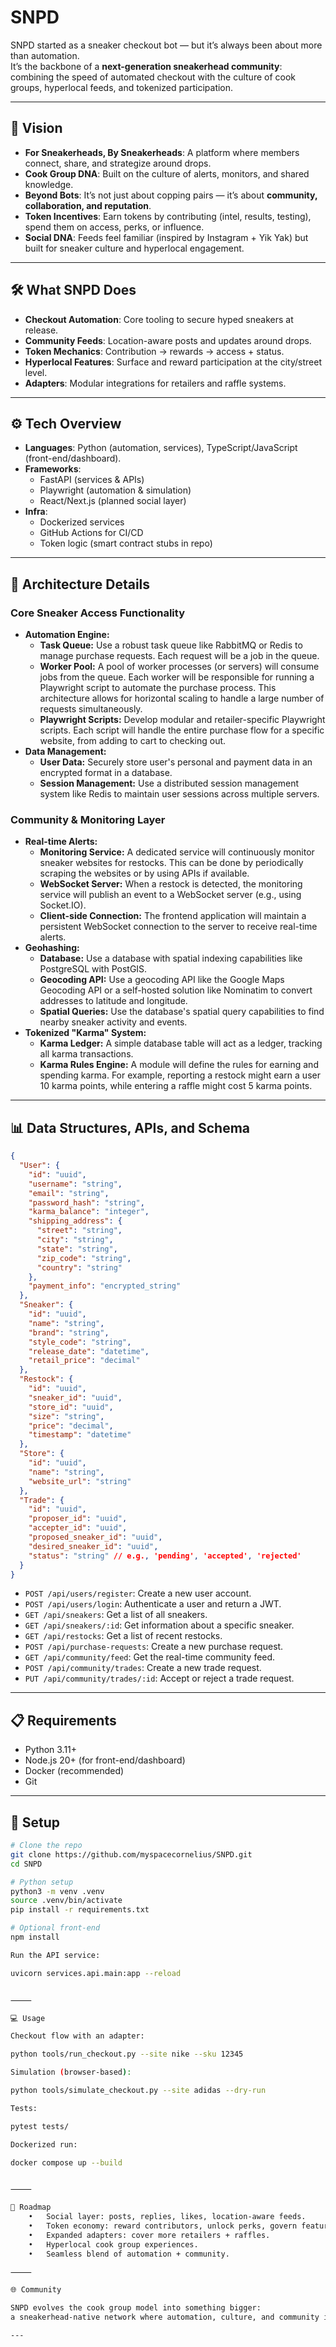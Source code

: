 # SNPD

SNPD started as a sneaker checkout bot — but it’s always been about more than automation.  
It’s the backbone of a **next-generation sneakerhead community**: combining the speed of automated checkout with the culture of cook groups, hyperlocal feeds, and tokenized participation.

---

## 🚀 Vision

- **For Sneakerheads, By Sneakerheads**: A platform where members connect, share, and strategize around drops.  
- **Cook Group DNA**: Built on the culture of alerts, monitors, and shared knowledge.  
- **Beyond Bots**: It’s not just about copping pairs — it’s about **community, collaboration, and reputation**.  
- **Token Incentives**: Earn tokens by contributing (intel, results, testing), spend them on access, perks, or influence.  
- **Social DNA**: Feeds feel familiar (inspired by Instagram + Yik Yak) but built for sneaker culture and hyperlocal engagement.  

---

## 🛠️ What SNPD Does

- **Checkout Automation**: Core tooling to secure hyped sneakers at release.  
- **Community Feeds**: Location-aware posts and updates around drops.  
- **Token Mechanics**: Contribution → rewards → access + status.  
- **Hyperlocal Features**: Surface and reward participation at the city/street level.  
- **Adapters**: Modular integrations for retailers and raffle systems.  

---

## ⚙️ Tech Overview

- **Languages**: Python (automation, services), TypeScript/JavaScript (front-end/dashboard).  
- **Frameworks**:  
  - FastAPI (services & APIs)  
  - Playwright (automation & simulation)  
  - React/Next.js (planned social layer)  
- **Infra**:  
  - Dockerized services  
  - GitHub Actions for CI/CD  
  - Token logic (smart contract stubs in repo)  

---

## 🧠 Architecture Details

### Core Sneaker Access Functionality

- **Automation Engine:**  
  - **Task Queue:** Use a robust task queue like RabbitMQ or Redis to manage purchase requests. Each request will be a job in the queue.  
  - **Worker Pool:** A pool of worker processes (or servers) will consume jobs from the queue. Each worker will be responsible for running a Playwright script to automate the purchase process. This architecture allows for horizontal scaling to handle a large number of requests simultaneously.  
  - **Playwright Scripts:** Develop modular and retailer-specific Playwright scripts. Each script will handle the entire purchase flow for a specific website, from adding to cart to checking out.  
- **Data Management:**  
  - **User Data:** Securely store user's personal and payment data in an encrypted format in a database.  
  - **Session Management:** Use a distributed session management system like Redis to maintain user sessions across multiple servers.  

### Community & Monitoring Layer

- **Real-time Alerts:**  
  - **Monitoring Service:** A dedicated service will continuously monitor sneaker websites for restocks. This can be done by periodically scraping the websites or by using APIs if available.  
  - **WebSocket Server:** When a restock is detected, the monitoring service will publish an event to a WebSocket server (e.g., using Socket.IO).  
  - **Client-side Connection:** The frontend application will maintain a persistent WebSocket connection to the server to receive real-time alerts.  
- **Geohashing:**  
  - **Database:** Use a database with spatial indexing capabilities like PostgreSQL with PostGIS.  
  - **Geocoding API:** Use a geocoding API like the Google Maps Geocoding API or a self-hosted solution like Nominatim to convert addresses to latitude and longitude.  
  - **Spatial Queries:** Use the database's spatial query capabilities to find nearby sneaker activity and events.  
- **Tokenized "Karma" System:**  
  - **Karma Ledger:** A simple database table will act as a ledger, tracking all karma transactions.  
  - **Karma Rules Engine:** A module will define the rules for earning and spending karma. For example, reporting a restock might earn a user 10 karma points, while entering a raffle might cost 5 karma points.  

---

## 📊 Data Structures, APIs, and Schema

```json
{
  "User": {
    "id": "uuid",
    "username": "string",
    "email": "string",
    "password_hash": "string",
    "karma_balance": "integer",
    "shipping_address": {
      "street": "string",
      "city": "string",
      "state": "string",
      "zip_code": "string",
      "country": "string"
    },
    "payment_info": "encrypted_string"
  },
  "Sneaker": {
    "id": "uuid",
    "name": "string",
    "brand": "string",
    "style_code": "string",
    "release_date": "datetime",
    "retail_price": "decimal"
  },
  "Restock": {
    "id": "uuid",
    "sneaker_id": "uuid",
    "store_id": "uuid",
    "size": "string",
    "price": "decimal",
    "timestamp": "datetime"
  },
  "Store": {
    "id": "uuid",
    "name": "string",
    "website_url": "string"
  },
  "Trade": {
    "id": "uuid",
    "proposer_id": "uuid",
    "accepter_id": "uuid",
    "proposed_sneaker_id": "uuid",
    "desired_sneaker_id": "uuid",
    "status": "string" // e.g., 'pending', 'accepted', 'rejected'
  }
}
```

- `POST /api/users/register`: Create a new user account.  
- `POST /api/users/login`: Authenticate a user and return a JWT.  
- `GET /api/sneakers`: Get a list of all sneakers.  
- `GET /api/sneakers/:id`: Get information about a specific sneaker.  
- `GET /api/restocks`: Get a list of recent restocks.  
- `POST /api/purchase-requests`: Create a new purchase request.  
- `GET /api/community/feed`: Get the real-time community feed.  
- `POST /api/community/trades`: Create a new trade request.  
- `PUT /api/community/trades/:id`: Accept or reject a trade request.  

---

## 📋 Requirements

- Python 3.11+  
- Node.js 20+ (for front-end/dashboard)  
- Docker (recommended)  
- Git  

---

## 🔧 Setup

```bash
# Clone the repo
git clone https://github.com/myspacecornelius/SNPD.git
cd SNPD

# Python setup
python3 -m venv .venv
source .venv/bin/activate
pip install -r requirements.txt

# Optional front-end
npm install

Run the API service:

uvicorn services.api.main:app --reload


⸻

💻 Usage

Checkout flow with an adapter:

python tools/run_checkout.py --site nike --sku 12345

Simulation (browser-based):

python tools/simulate_checkout.py --site adidas --dry-run

Tests:

pytest tests/

Dockerized run:

docker compose up --build


⸻

🧩 Roadmap
	•	Social layer: posts, replies, likes, location-aware feeds.
	•	Token economy: reward contributors, unlock perks, govern features.
	•	Expanded adapters: cover more retailers + raffles.
	•	Hyperlocal cook group experiences.
	•	Seamless blend of automation + community.

⸻

🌐 Community

SNPD evolves the cook group model into something bigger:
a sneakerhead-native network where automation, culture, and community intersect.

---